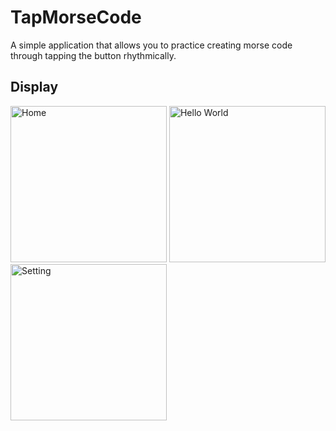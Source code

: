 # TapMorseCode
A simple application that allows you to practice creating morse code through tapping the button rhythmically.

## Display
<img src="https://www.dropbox.com/s/our8yz7hnlo37d4/MTap3.jpg?raw=1" alt="Home" width="250"/> <img src="https://www.dropbox.com/s/hfgiicjqcc22ctu/MTap2.jpg?raw=1" alt="Hello World" width="250"/> <img src="https://www.dropbox.com/s/g2hxxgxl5zf8ll3/MTap1.jpg?raw=1" alt="Setting" width="250"/>


